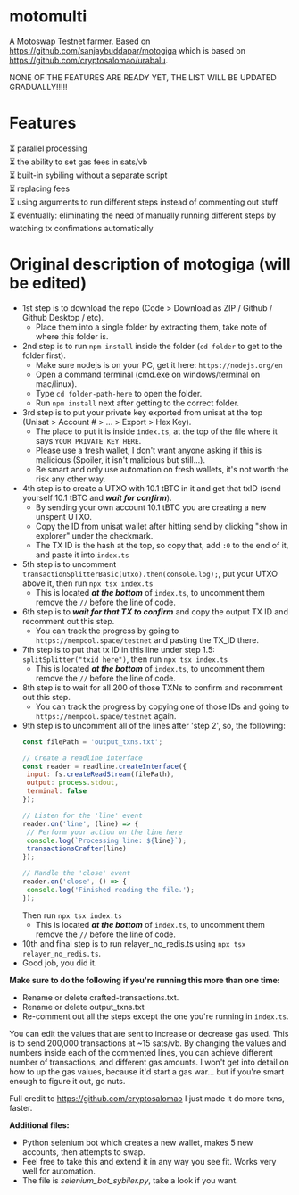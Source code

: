 # motomulti

A Motoswap Testnet farmer. Based on https://github.com/sanjaybuddapar/motogiga which is based on https://github.com/cryptosalomao/urabalu.

NONE OF THE FEATURES ARE READY YET, THE LIST WILL BE UPDATED GRADUALLY!!!!!

# Features

⏳ parallel processing  
⏳ the ability to set gas fees in sats/vb  
⏳ built-in sybiling without a separate script  
⏳ replacing fees  
⏳ using arguments to run different steps instead of commenting out stuff  
⏳ eventually: eliminating the need of manually running different steps by watching tx confimations automatically

# Original description of motogiga (will be edited)
 
- 1st step is to download the repo (Code > Download as ZIP / Github / Github Desktop / etc).
  - Place them into a single folder by extracting them, take note of where this folder is.
- 2nd step is to run `npm install` inside the folder (`cd folder` to get to the folder first).
  - Make sure nodejs is on your PC, get it here: `https://nodejs.org/en`
  - Open a command terminal (cmd.exe on windows/terminal on mac/linux).
  - Type `cd folder-path-here` to open the folder.
  - Run `npm install` next after getting to the correct folder. 
- 3rd step is to put your private key exported from unisat at the top (Unisat > Account # > ... > Export > Hex Key).
  - The place to put it is inside `index.ts`, at the top of the file where it says `YOUR PRIVATE KEY HERE`. 
  - Please use a fresh wallet, I don't want anyone asking if this is malicious (Spoiler, it isn't malicious but still...).
  - Be smart and only use automation on fresh wallets, it's not worth the risk any other way.
- 4th step is to create a UTXO with 10.1 tBTC in it and get that txID (send yourself 10.1 tBTC and ***wait for confirm***).
  - By sending your own account 10.1 tBTC you are creating a new unspent UTXO.
  - Copy the ID from unisat wallet after hitting send by clicking "show in explorer" under the checkmark.
  - The TX ID is the hash at the top, so copy that, add `:0` to the end of it, and paste it into `index.ts`
- 5th step is to uncomment `transactionSplitterBasic(utxo).then(console.log);`, put your UTXO above it, then run `npx tsx index.ts`
  - This is located ***at the bottom*** of `index.ts`, to uncomment them remove the `//` before the line of code. 
- 6th step is to ***wait for that TX to confirm*** and copy the output TX ID and recomment out this step.
  - You can track the progress by going to `https://mempool.space/testnet` and pasting the TX_ID there.
- 7th step is to put that tx ID in this line under step 1.5: `splitSplitter("txid here")`, then run `npx tsx index.ts`
  - This is located ***at the bottom*** of `index.ts`, to uncomment them remove the `//` before the line of code.
- 8th step is to wait for all 200 of those TXNs to confirm and recomment out this step.
  - You can track the progress by copying one of those IDs and going to `https://mempool.space/testnet` again.
- 9th step is to uncomment all of the lines after 'step 2', so, the following:
  ```js
  const filePath = 'output_txns.txt';
  
  // Create a readline interface
  const reader = readline.createInterface({
   input: fs.createReadStream(filePath),
   output: process.stdout,
   terminal: false
  });
  
  // Listen for the 'line' event
  reader.on('line', (line) => {
   // Perform your action on the line here
   console.log(`Processing line: ${line}`);
   transactionsCrafter(line)
  });
  
  // Handle the 'close' event
  reader.on('close', () => {
   console.log('Finished reading the file.');
  });
  ```
  Then run `npx tsx index.ts`
  - This is located ***at the bottom*** of `index.ts`, to uncomment them remove the `//` before the line of code.
- 10th and final step is to run relayer_no_redis.ts using `npx tsx relayer_no_redis.ts`.
- Good job, you did it.

**Make sure to do the following if you're running this more than one time:**
- Rename or delete crafted-transactions.txt.
- Rename or delete output_txns.txt
- Re-comment out all the steps except the one you're running in `index.ts`.

You can edit the values that are sent to increase or decrease gas used. This is to send 200,000 transactions at ~15 sats/vb.
By changing the values and numbers inside each of the commented lines, you can achieve different number of transactions, and different gas amounts.
I won't get into detail on how to up the gas values, because it'd start a gas war... but if you're smart enough to figure it out, go nuts.

Full credit to https://github.com/cryptosalomao
I just made it do more txns, faster.

**Additional files:**
- Python selenium bot which creates a new wallet, makes 5 new accounts, then attempts to swap.
- Feel free to take this and extend it in any way you see fit. Works very well for automation.
- The file is _selenium_bot_sybiler.py_, take a look if you want.
